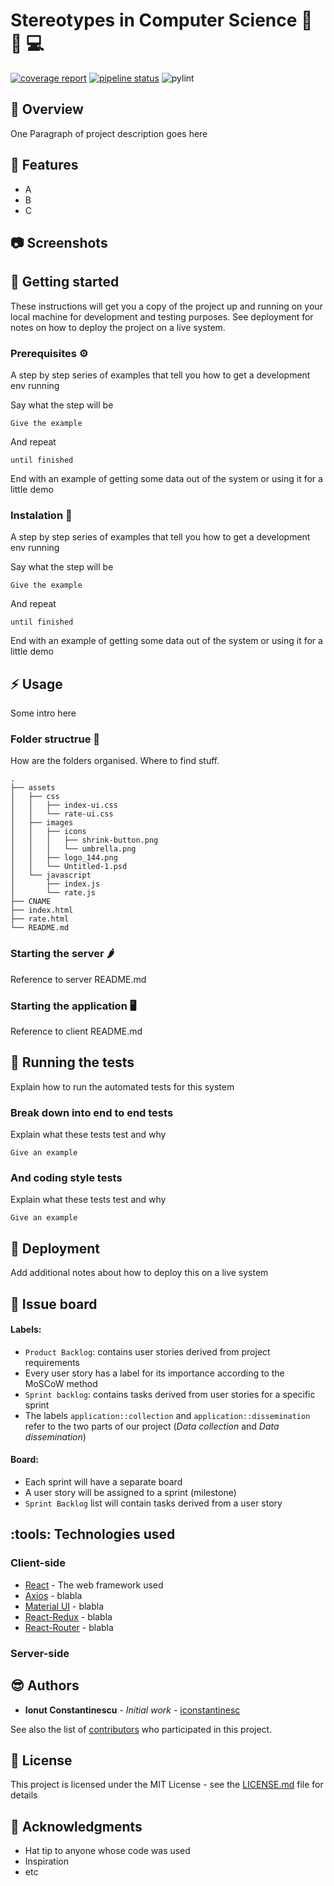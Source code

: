 # Stereotypes in Computer Science :boy: :girl: :computer:

[![coverage report](https://gitlab.ewi.tudelft.nl/cse2000-software-project/2019-2020-q4/cluster-8/stereotypes-in-cs/stereotypescs/badges/dev/coverage.svg)](https://gitlab.ewi.tudelft.nl/cse2000-software-project/2019-2020-q4/cluster-8/stereotypes-in-cs/stereotypescs/-/commits/dev)
[![pipeline status](https://gitlab.ewi.tudelft.nl/cse2000-software-project/2019-2020-q4/cluster-8/stereotypes-in-cs/stereotypescs/badges/dev/pipeline.svg)](https://gitlab.ewi.tudelft.nl/cse2000-software-project/2019-2020-q4/cluster-8/stereotypes-in-cs/stereotypescs/-/commits/dev)
![pylint](https://gitlab.ewi.tudelft.nl/cse2000-software-project/2019-2020-q4/cluster-8/stereotypes-in-cs/stereotypescs/-/jobs/artifacts/server-side_setup/raw/public/badges/pylint.svg?job=pylint)

## :book: Overview 
One Paragraph of project description goes here
## :beginner: Features 

* A
* B
* C

## :camera: Screenshots 

## :checkered_flag: Getting started 
These instructions will get you a copy of the project up and running on your local machine for development and testing purposes. See deployment for notes on how to deploy the project on a live system.

### Prerequisites :gear:
A step by step series of examples that tell you how to get a development env running

Say what the step will be

```
Give the example
```

And repeat

```
until finished
```

End with an example of getting some data out of the system or using it for a little demo

### Instalation :electric_plug:
A step by step series of examples that tell you how to get a development env running

Say what the step will be

```
Give the example
```

And repeat

```
until finished
```

End with an example of getting some data out of the system or using it for a little demo

## :zap: Usage 

Some intro here

### Folder structrue :file_folder:

How are the folders organised. Where to find stuff.

```
.
├── assets
│   ├── css
│   │   ├── index-ui.css
│   │   └── rate-ui.css
│   ├── images
│   │   ├── icons
│   │   │   ├── shrink-button.png
│   │   │   └── umbrella.png
│   │   ├── logo_144.png
│   │   └── Untitled-1.psd
│   └── javascript
│       ├── index.js
│       └── rate.js
├── CNAME
├── index.html
├── rate.html
└── README.md
```

### Starting the server :hot_pepper:
Reference to server README.md


### Starting the application :desktop_computer:
Reference to client README.md

## :runner: Running the tests  

Explain how to run the automated tests for this system

### Break down into end to end tests

Explain what these tests test and why

```
Give an example
```

### And coding style tests

Explain what these tests test and why

```
Give an example
```

## :rocket: Deployment 

Add additional notes about how to deploy this on a live system

## :pushpin: Issue board 


#### Labels:
* `Product Backlog`: contains user stories derived from project requirements
* Every user story has a label for its importance according to the MoSCoW method
* `Sprint backlog`: contains tasks derived from user stories for a specific sprint
* The labels `application::collection` and `application::dissemination` refer to the two parts of our project (*Data collection* and *Data dissemination*)


#### Board:
* Each sprint will have a separate board
* A user story will be assigned to a sprint (milestone) 
* `Sprint Backlog` list will contain tasks derived from a user story

## :tools: Technologies used  

### Client-side
* [React](https://github.com/facebook/create-react-app) - The web framework used
* [Axios](https://github.com/axios/axios) - blabla
* [Material UI](https://material-ui.com/) - blabla
* [React-Redux](https://react-redux.js.org/) - blabla
* [React-Router](https://github.com/ReactTraining/react-router) - blabla

### Server-side

## :sunglasses: Authors 

* **Ionut Constantinescu** - *Initial work* - [iconstantinesc](https://gitlab.ewi.tudelft.nl/iconstantinesc)

See also the list of [contributors](https://github.com/your/project/contributors) who participated in this project.

## :pencil: License 

This project is licensed under the MIT License - see the [LICENSE.md](LICENSE.md) file for details

## :star2: Acknowledgments 

* Hat tip to anyone whose code was used
* Inspiration
* etc

